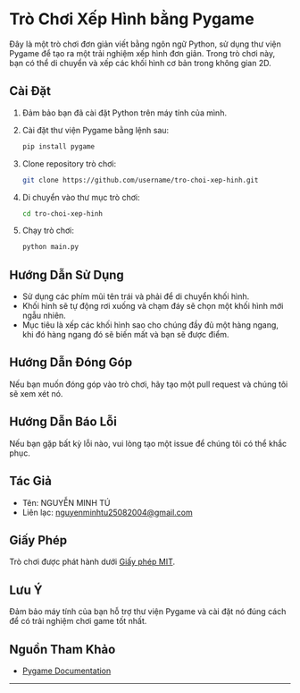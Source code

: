 # Trò Chơi Xếp Hình bằng Pygame

Đây là một trò chơi đơn giản viết bằng ngôn ngữ Python, sử dụng thư viện Pygame để tạo ra một trải nghiệm xếp hình đơn giản. Trong trò chơi này, bạn có thể di chuyển và xếp các khối hình cơ bản trong không gian 2D.

## Cài Đặt

1. Đảm bảo bạn đã cài đặt Python trên máy tính của mình.
2. Cài đặt thư viện Pygame bằng lệnh sau:

   ```bash
   pip install pygame
   ```

3. Clone repository trò chơi:

   ```bash
   git clone https://github.com/username/tro-choi-xep-hinh.git
   ```

4. Di chuyển vào thư mục trò chơi:

   ```bash
   cd tro-choi-xep-hinh
   ```

5. Chạy trò chơi:

   ```bash
   python main.py
   ```

## Hướng Dẫn Sử Dụng

- Sử dụng các phím mũi tên trái và phải để di chuyển khối hình.
- Khối hình sẽ tự động rơi xuống và chạm đáy sẽ chọn một khối hình mới ngẫu nhiên.
- Mục tiêu là xếp các khối hình sao cho chúng đầy đủ một hàng ngang, khi đó hàng ngang đó sẽ biến mất và bạn sẽ được điểm.

## Hướng Dẫn Đóng Góp

Nếu bạn muốn đóng góp vào trò chơi, hãy tạo một pull request và chúng tôi sẽ xem xét nó.

## Hướng Dẫn Báo Lỗi

Nếu bạn gặp bất kỳ lỗi nào, vui lòng tạo một issue để chúng tôi có thể khắc phục.

## Tác Giả

- Tên: NGUYỄN MINH TÚ
- Liên lạc: nguyenminhtu25082004@gmail.com

## Giấy Phép

Trò chơi được phát hành dưới [Giấy phép MIT](LICENSE).

## Lưu Ý

Đảm bảo máy tính của bạn hỗ trợ thư viện Pygame và cài đặt nó đúng cách để có trải nghiệm chơi game tốt nhất.

## Nguồn Tham Khảo

- [Pygame Documentation](https://www.pygame.org/documentation.html)

---
